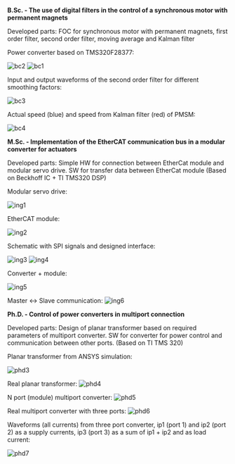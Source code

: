 **B.Sc. - The use of digital filters in the control of a synchronous motor with permanent magnets** 

Developed parts: FOC for synchronous motor with permanent magnets, first order filter, second order filter, moving average and Kalman filter

  Power converter based on TMS320F28377:

![bc2](https://github.com/user-attachments/assets/8bece234-03f2-4914-8c40-ecbcf37a48a6)
![bc1](https://github.com/user-attachments/assets/654701bb-3bc1-4a38-ae3f-7f041be538bb)

Input and output waveforms of the second order filter for different smoothing factors:

![bc3](https://github.com/user-attachments/assets/78e77133-5282-4834-a4ea-64a5f4c5d516)

Actual speed (blue) and speed from Kalman filter (red) of PMSM:

![bc4](https://github.com/user-attachments/assets/d817cbd0-1c85-414f-9f10-89d4b1e9f665)

**M.Sc. - Implementation of the EtherCAT communication bus in a modular converter for actuators** 

Developed parts: Simple HW for connection between EtherCat module and modular servo drive. SW for transfer data between EtherCat module (Based on Beckhoff IC + TI TMS320 DSP)

Modular servo drive:

  ![ing1](https://github.com/user-attachments/assets/62abd578-153c-491d-9981-cd9c10c14601)

EtherCAT module:

![ing2](https://github.com/user-attachments/assets/55a701a6-640e-46ed-a3d9-edbf53b88c6c)

Schematic with SPI signals and designed interface:
  
![ing3](https://github.com/user-attachments/assets/4066e829-e543-4b31-8a32-e4d99e9d4c63)
![ing4](https://github.com/user-attachments/assets/27cadef5-9410-4987-a4e5-de20b98cf2a8)

Converter + module:

![ing5](https://github.com/user-attachments/assets/684ec1ad-5343-435e-8464-715e246b7b4a)

Master <-> Slave communication:
![ing6](https://github.com/user-attachments/assets/fbca4978-8b46-4790-aa10-ea89cdb821c8)


**Ph.D. - Control of power converters in multiport connection**

Developed parts: Design of planar transformer based on required parameters of multiport converter. SW for converter for power control and communication between other ports. (Based on TI TMS 320)

Planar transformer from ANSYS simulation:

![phd3](https://github.com/user-attachments/assets/f080df6d-2d0b-48fe-9e1b-8444028f5dc9)

Real planar transformer: 
![phd4](https://github.com/user-attachments/assets/525c7adb-ac64-4810-ada6-7d81eb948b0e)

N port (module) multiport converter:
![phd5](https://github.com/user-attachments/assets/f3e72597-7acc-4502-ac0b-87e851ca8cbd)

Real multiport converter with three ports:
![phd6](https://github.com/user-attachments/assets/27335a9f-bc29-4f98-ab83-f2b06d1f6d07)

Waveforms (all currents) from three port converter, ip1 (port 1) and ip2 (port 2) as a supply currents, ip3 (port 3) as a sum of ip1 + ip2 and as load current:

![phd7](https://github.com/user-attachments/assets/0dc762cc-d6c9-4cb0-bedd-0f24fa90b085)






